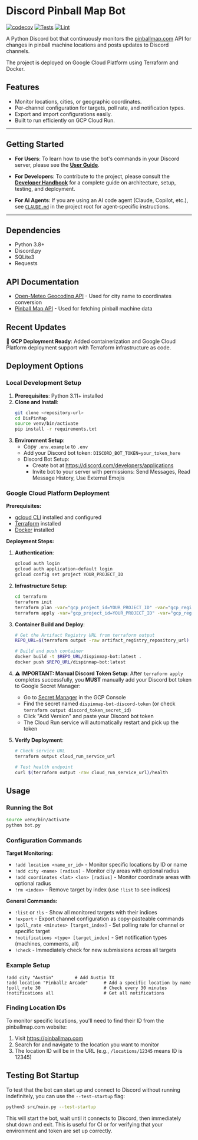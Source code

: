 # Discord Pinball Map Bot

[![codecov](https://codecov.io/gh/timothyfroehlich/DisPinMap/branch/main/graph/badge.svg)](https://codecov.io/gh/timothyfroehlich/DisPinMap)
[![Tests](https://github.com/timothyfroehlich/DisPinMap/workflows/Python%20Tests/badge.svg)](https://github.com/timothyfroehlich/DisPinMap/actions/workflows/python-tests.yml)
[![Lint](https://github.com/timothyfroehlich/DisPinMap/workflows/Lint%20and%20Format/badge.svg)](https://github.com/timothyfroehlich/DisPinMap/actions/workflows/lint.yml)

A Python Discord bot that continuously monitors the
[pinballmap.com](https://pinballmap.com) API for changes in pinball machine
locations and posts updates to Discord channels.

The project is deployed on Google Cloud Platform using Terraform and Docker.

## Features

- Monitor locations, cities, or geographic coordinates.
- Per-channel configuration for targets, poll rate, and notification types.
- Export and import configurations easily.
- Built to run efficiently on GCP Cloud Run.

---

## Getting Started

- **For Users**: To learn how to use the bot's commands in your Discord server,
  please see the **[User Guide](USER_DOCUMENTATION.md)**.

- **For Developers**: To contribute to the project, please consult the
  **[Developer Handbook](docs/DEVELOPER_HANDBOOK.md)** for a complete guide on
  architecture, setup, testing, and deployment.

- **For AI Agents**: If you are using an AI code agent (Claude, Copilot, etc.),
  see [`CLAUDE.md`](CLAUDE.md) in the project root for agent-specific
  instructions.

---

## Dependencies

- Python 3.8+
- Discord.py
- SQLite3
- Requests

## API Documentation

- [Open-Meteo Geocoding API](https://open-meteo.com/en/docs/geocoding-api) -
  Used for city name to coordinates conversion
- [Pinball Map API](https://pinballmap.com/api/v1/docs) - Used for fetching
  pinball machine data

## Recent Updates

🚀 **GCP Deployment Ready**: Added containerization and Google Cloud Platform
deployment support with Terraform infrastructure as code.

## Deployment Options

### Local Development Setup

1. **Prerequisites**: Python 3.11+ installed
2. **Clone and Install**:
   ```bash
   git clone <repository-url>
   cd DisPinMap
   source venv/bin/activate
   pip install -r requirements.txt
   ```
3. **Environment Setup**:
   - Copy `.env.example` to `.env`
   - Add your Discord bot token: `DISCORD_BOT_TOKEN=your_token_here`
   - Discord Bot Setup:
     - Create bot at https://discord.com/developers/applications
     - Invite bot to your server with permissions: Send Messages, Read Message
       History, Use External Emojis

### Google Cloud Platform Deployment

**Prerequisites:**

- [gcloud CLI](https://cloud.google.com/sdk/docs/install) installed and
  configured
- [Terraform](https://www.terraform.io/downloads) installed
- [Docker](https://docs.docker.com/get-docker/) installed

**Deployment Steps:**

1. **Authentication**:

   ```bash
   gcloud auth login
   gcloud auth application-default login
   gcloud config set project YOUR_PROJECT_ID
   ```

2. **Infrastructure Setup**:

   ```bash
   cd terraform
   terraform init
   terraform plan -var="gcp_project_id=YOUR_PROJECT_ID" -var="gcp_region=us-central1"
   terraform apply -var="gcp_project_id=YOUR_PROJECT_ID" -var="gcp_region=us-central1"
   ```

3. **Container Build and Deploy**:

   ```bash
   # Get the Artifact Registry URL from terraform output
   REPO_URL=$(terraform output -raw artifact_registry_repository_url)

   # Build and push container
   docker build -t $REPO_URL/dispinmap-bot:latest .
   docker push $REPO_URL/dispinmap-bot:latest
   ```

4. **⚠️ IMPORTANT: Manual Discord Token Setup**: After `terraform apply`
   completes successfully, you **MUST** manually add your Discord bot token to
   Google Secret Manager:
   - Go to
     [Secret Manager](https://console.cloud.google.com/security/secret-manager)
     in the GCP Console
   - Find the secret named `dispinmap-bot-discord-token` (or check
     `terraform output discord_token_secret_id`)
   - Click "Add Version" and paste your Discord bot token
   - The Cloud Run service will automatically restart and pick up the token

5. **Verify Deployment**:

   ```bash
   # Check service URL
   terraform output cloud_run_service_url

   # Test health endpoint
   curl $(terraform output -raw cloud_run_service_url)/health
   ```

## Usage

### Running the Bot

```bash
source venv/bin/activate
python bot.py
```

### Configuration Commands

**Target Monitoring:**

- `!add location <name_or_id>` - Monitor specific locations by ID or name
- `!add city <name> [radius]` - Monitor city areas with optional radius
- `!add coordinates <lat> <lon> [radius]` - Monitor coordinate areas with
  optional radius
- `!rm <index>` - Remove target by index (use `!list` to see indices)

**General Commands:**

- `!list` or `!ls` - Show all monitored targets with their indices
- `!export` - Export channel configuration as copy-pasteable commands
- `!poll_rate <minutes> [target_index]` - Set polling rate for channel or
  specific target
- `!notifications <type> [target_index]` - Set notification types (machines,
  comments, all)
- `!check` - Immediately check for new submissions across all targets

### Example Setup

```
!add city "Austin"        # Add Austin TX
!add location "Pinballz Arcade"      # Add a specific location by name
!poll_rate 30                        # Check every 30 minutes
!notifications all                   # Get all notifications
```

### Finding Location IDs

To monitor specific locations, you'll need to find their ID from the
pinballmap.com website:

1. Visit https://pinballmap.com
2. Search for and navigate to the location you want to monitor
3. The location ID will be in the URL (e.g., `/locations/12345` means ID
   is 12345)

## Testing Bot Startup

To test that the bot can start up and connect to Discord without running
indefinitely, you can use the `--test-startup` flag:

```bash
python3 src/main.py --test-startup
```

This will start the bot, wait until it connects to Discord, then immediately
shut down and exit. This is useful for CI or for verifying that your environment
and token are set up correctly.
